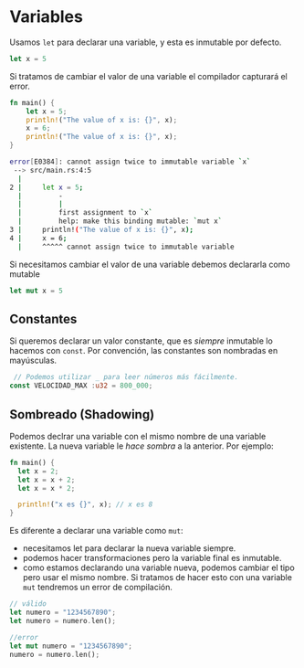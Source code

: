 # Variables

Usamos `let` para declarar una variable, y esta es inmutable por defecto. 
```rust
let x = 5
```

Si tratamos de cambiar el valor de una variable el compilador capturará el error.

```rust
fn main() {
    let x = 5;
    println!("The value of x is: {}", x);
    x = 6;
    println!("The value of x is: {}", x);
}
```

```bash
error[E0384]: cannot assign twice to immutable variable `x`
 --> src/main.rs:4:5
  |
2 |     let x = 5;
  |         -
  |         |
  |         first assignment to `x`
  |         help: make this binding mutable: `mut x`
3 |     println!("The value of x is: {}", x);
4 |     x = 6;
  |     ^^^^^ cannot assign twice to immutable variable
```

Si necesitamos cambiar el valor de una variable debemos declararla como mutable

```rust
let mut x = 5
```

## Constantes
Si queremos declarar un valor constante, que es _siempre_ inmutable lo hacemos con `const`. Por convención, las constantes son nombradas en mayúsculas.

```rust
 // Podemos utilizar _ para leer números más fácilmente.
const VELOCIDAD_MAX :u32 = 800_000; 
```

## Sombreado (Shadowing)
Podemos declrar una variable con el mismo nombre de una variable existente. La nueva variable le _hace sombra_ a la anterior. Por ejemplo:

```rust
fn main() {
  let x = 2;
  let x = x + 2;
  let x = x * 2;

  println!("x es {}", x); // x es 8
}
```

Es diferente a declarar una variable como `mut`:
- necesitamos let para declarar la nueva variable siempre.
- podemos hacer transformaciones pero la variable final es inmutable.
- como estamos declarando una variable nueva, podemos cambiar el tipo pero usar el mismo nombre. Si tratamos de hacer esto con una variable `mut` tendremos un error de compilación.

```rust 
// válido 
let numero = "1234567890";
let numero = numero.len();

//error
let mut numero = "1234567890";
numero = numero.len();
```

